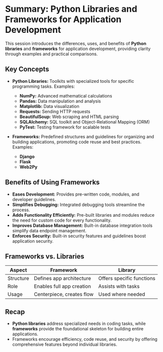 # Summary: Python Libraries and Frameworks for Application Development

This session introduces the differences, uses, and benefits of **Python libraries** and **frameworks** for application development, providing clarity through examples and practical comparisons.

## Key Concepts

- **Python Libraries:** Toolkits with specialized tools for specific programming tasks. Examples:
  - **NumPy:** Advanced mathematical calculations
  - **Pandas:** Data manipulation and analysis
  - **Matplotlib:** Data visualization
  - **Requests:** Sending HTTP requests
  - **BeautifulSoup:** Web scraping and HTML parsing
  - **SQLAlchemy:** SQL toolkit and Object-Relational Mapping (ORM)
  - **PyTest:** Testing framework for scalable tests

- **Frameworks:** Predefined structures and guidelines for organizing and building applications, promoting code reuse and best practices. Examples:
  - **Django**
  - **Flask**
  - **Web2Py**

## Benefits of Using Frameworks

- **Eases Development:** Provides pre-written code, modules, and developer guidelines.
- **Simplifies Debugging:** Integrated debugging tools streamline the process.
- **Adds Functionality Efficiently:** Pre-built libraries and modules reduce the need for custom code for every functionality.
- **Improves Database Management:** Built-in database integration tools simplify data endpoint management.
- **Enforces Security:** Built-in security features and guidelines boost application security.

## Frameworks vs. Libraries

| Aspect         | Framework                  | Library                     |
| --------------| -------------------------- | --------------------------- |
| Structure      | Defines app architecture   | Offers specific functions   |
| Role           | Enables full app creation  | Assists with tasks          |
| Usage          | Centerpiece, creates flow  | Used where needed           |

## Recap

- **Python libraries** address specialized needs in coding tasks, while **frameworks** provide the foundational skeleton for building entire applications.
- Frameworks encourage efficiency, code reuse, and security by offering comprehensive features beyond individual libraries.